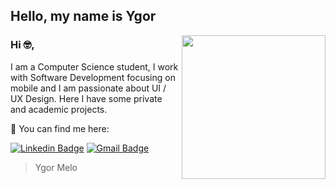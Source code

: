 ## Hello, my name is Ygor

<img align='right' src="https://media.giphy.com/media/du3J3cXyzhj75IOgvA/giphy.gif" width="230">

### Hi 🤓, 

I am a Computer Science student, I work with Software Development focusing on mobile and I am passionate about UI / UX Design. 
Here I have some private and academic projects.


📩 You can find me here: 

[![Linkedin Badge](https://img.shields.io/badge/-Linkedin-blue?style=flat-square&logo=Linkedin&logoColor=white&link=https://www.linkedin.com/in/ygorlmelo/)](https://www.linkedin.com/in/ygorlmelo/) 
[![Gmail Badge](https://img.shields.io/badge/-Gmail-c14438?style=flat-square&logo=Gmail&logoColor=white&link=mailto:ygorlmelo@gmail.com)](mailto:ygorlmelo@gmail.com)

> Ygor Melo
